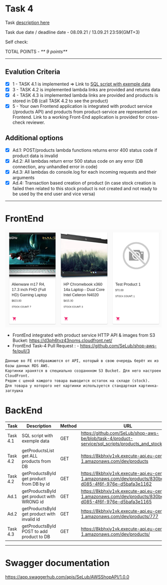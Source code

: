 # __Task 4__

Task [description here](https://github.com/EPAM-JS-Competency-center/cloud-development-course-initial/blob/main/task4-integration-with-database/task.md)

Task due date / deadline date - 08.09.21 / 13.09.21 23:59(GMT+3)

Self check:
 
 TOTAL POINTS - _** 9 points**_
 
-----------
## __Evalution Criteria__

- [x] 1 - TASK 4.1 is implemented => Link to [SQL script with exemple data](https://github.com/SeLub/shop-aws-be/blob/task-4/product-service/sql_scripts/products_and_stocks.sql)
- [x] 3 - TASK 4.2 is implemented lambda links are provided and returns data
- [x] 4 - TASK 4.3 is implemented lambda links are provided and products is stored in DB (call TASK 4.2 to see the product)
- [x] 5 - Your own Frontend application is integrated with product service (/products API) and products from product-service are represented on Frontend. Link to a working Front-End application is provided for cross-check reviewer.

## __Additional options__

- [x] Ad.1: POST/products lambda functions returns error 400 status code if product data is invalid
- [x] Ad.2: All lambdas return error 500 status code on any error (DB connection, any unhandled error in code)
- [x] Ad.3: All lambdas do console.log for each incoming requests and their arguments
- [x] Ad.4: Transaction based creation of product (in case stock creation is failed then related to this stock product is not created and not ready to be used by the end user and vice versa)
------------
# __FrontEnd__

![Image of Stock](https://github.com/SeLub/shop-aws-be/blob/task-4/product-service/stock_count.png)

* FrontEnd integrated with product service HTTP API & images from S3 Bucket: https://d3ph6tvz43noms.cloudfront.net/ 
* FrontEnd Task-4 Pull Request : - https://github.com/SeLub/shop-aws-fe/pull/3

```
Данные во FE отобраажаются от API, который в свою очередь берёт их из базы данных RDS AWS.
Картинки хранятся в специально созданнном S3 Bucket. Для него настроен CloudFront.
Рядом с ценой каждого товара выводится остаток на складе (stock).
Для товара у которого нет картинки используется стандартная картинка-заглушка
```

# __BackEnd__

Task   | Description | Method | URL 
-------|-------------|--------|-----
Task 4.1 | SQL script with exemple data | GET | https://github.com/SeLub/shop-aws-be/blob/task-4/product-service/sql_scripts/products_and_stocks.sql
Task 4.2 | getProductsList get ALL products from DB | GET | https://8kbhxjy1vk.execute-api.eu-central-1.amazonaws.com/dev/products
Task 4.2 | getProductsById get product from DB by id | GET | https://8kbhxjy1vk.execute-api.eu-central-1.amazonaws.com/dev/products/830be059-d085-4f6f-976e-d5bafa3e1162
Ad.1 | getProductsById get product with WRONG id | GET | https://8kbhxjy1vk.execute-api.eu-central-1.amazonaws.com/dev/products/830be059-d085-4f6f-976e-d5bafa3e1165
Ad.2 | getProductsById get product with invalid id | GET | https://8kbhxjy1vk.execute-api.eu-central-1.amazonaws.com/dev/products/777
Task 4.3 | getProductsById POST to add product to DB | GET | https://8kbhxjy1vk.execute-api.eu-central-1.amazonaws.com/dev/products/

------------

# __Swagger documentation__

https://app.swaggerhub.com/apis/SeLub/AWSShopAPI/1.0.0
